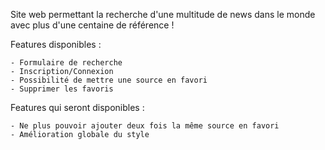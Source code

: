 

Site web permettant la recherche d'une multitude de news dans le monde avec plus d'une centaine de référence !

Features disponibles :

    - Formulaire de recherche
    - Inscription/Connexion
    - Possibilité de mettre une source en favori
    - Supprimer les favoris

Features qui seront disponibles :

    - Ne plus pouvoir ajouter deux fois la même source en favori
    - Amélioration globale du style

